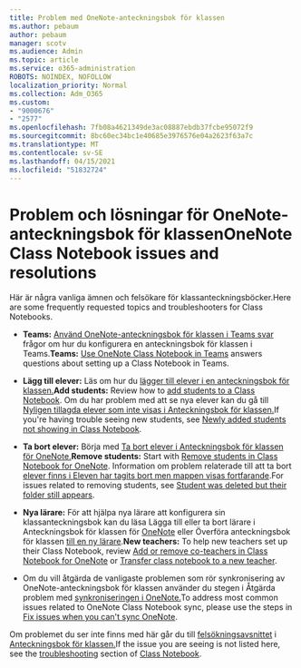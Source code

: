 ```yaml
---
title: Problem med OneNote-anteckningsbok för klassen
ms.author: pebaum
author: pebaum
manager: scotv
ms.audience: Admin
ms.topic: article
ms.service: o365-administration
ROBOTS: NOINDEX, NOFOLLOW
localization_priority: Normal
ms.collection: Adm_O365
ms.custom:
- "9000676"
- "2577"
ms.openlocfilehash: 7fb08a4621349de3ac08887ebdb37fcbe95072f9
ms.sourcegitcommit: 8bc60ec34bc1e40685e3976576e04a2623f63a7c
ms.translationtype: MT
ms.contentlocale: sv-SE
ms.lasthandoff: 04/15/2021
ms.locfileid: "51832724"
---
```

# <a name="onenote-class-notebook-issues-and-resolutions"></a><span data-ttu-id="f2f4d-102">Problem och lösningar för OneNote-anteckningsbok för klassen</span><span class="sxs-lookup"><span data-stu-id="f2f4d-102">OneNote Class Notebook issues and resolutions</span></span>

<span data-ttu-id="f2f4d-103">Här är några vanliga ämnen och felsökare för klassanteckningsböcker.</span><span class="sxs-lookup"><span data-stu-id="f2f4d-103">Here are some frequently requested topics and troubleshooters for Class Notebooks.</span></span>

- <span data-ttu-id="f2f4d-104">**Teams:** [Använd OneNote-anteckningsbok för klassen i Teams svar](https://support.office.com/article/bd77f11f-27cd-4d41-bfbd-2b11799f1440) frågor om hur du konfigurera en anteckningsbok för klassen i Teams.</span><span class="sxs-lookup"><span data-stu-id="f2f4d-104">**Teams:** [Use OneNote Class Notebook in Teams](https://support.office.com/article/bd77f11f-27cd-4d41-bfbd-2b11799f1440) answers questions about setting up a Class Notebook in Teams.</span></span>

- <span data-ttu-id="f2f4d-105">**Lägg till elever:** Läs om hur du [lägger till elever i en anteckningsbok för klassen.](https://support.office.com/article/149882af-506a-4689-9fee-39309b97aae8)</span><span class="sxs-lookup"><span data-stu-id="f2f4d-105">**Add students:** Review how to [add students to a Class Notebook](https://support.office.com/article/149882af-506a-4689-9fee-39309b97aae8).</span></span> <span data-ttu-id="f2f4d-106">Om du har problem med att se nya elever kan du gå till [Nyligen tillagda elever som inte visas i Anteckningsbok för klassen.](https://support.office.com/article/4da02c45-b435-4af1-921b-51b8ee40e1c9)</span><span class="sxs-lookup"><span data-stu-id="f2f4d-106">If you're having trouble seeing new students, see [Newly added students not showing in Class Notebook](https://support.office.com/article/4da02c45-b435-4af1-921b-51b8ee40e1c9).</span></span>

- <span data-ttu-id="f2f4d-107">**Ta bort elever:** Börja med [Ta bort elever i Anteckningsbok för klassen för OneNote.](https://support.office.com/article/86dcf019-408f-4de8-8055-eb61f1578c3c)</span><span class="sxs-lookup"><span data-stu-id="f2f4d-107">**Remove students:** Start with [Remove students in Class Notebook for OneNote](https://support.office.com/article/86dcf019-408f-4de8-8055-eb61f1578c3c).</span></span> <span data-ttu-id="f2f4d-108">Information om problem relaterade till att ta bort [elever finns i Eleven har tagits bort men mappen visas fortfarande](https://support.office.com/article/0ed81eaa-c14a-436f-bb6f-ce95f130cc71).</span><span class="sxs-lookup"><span data-stu-id="f2f4d-108">For issues related to removing students, see [Student was deleted but their folder still appears](https://support.office.com/article/0ed81eaa-c14a-436f-bb6f-ce95f130cc71).</span></span>

- <span data-ttu-id="f2f4d-109">**Nya lärare:** För att hjälpa nya lärare att konfigurera sin klassanteckningsbok kan du läsa Lägga till eller ta bort lärare i Anteckningsbok för klassen för [OneNote](https://support.office.com/article/fdcb870b-49a7-4a14-9ea6-d817f88026f8) eller Överföra anteckningsbok för klassen [till en ny lärare](https://support.office.com/article/84ef5d4a-0eec-4d5b-bc22-1317bc3b9027).</span><span class="sxs-lookup"><span data-stu-id="f2f4d-109">**New teachers:** To help new teachers set up their Class Notebook, review [Add or remove co-teachers in Class Notebook for OneNote](https://support.office.com/article/fdcb870b-49a7-4a14-9ea6-d817f88026f8) or [Transfer class notebook to a new teacher](https://support.office.com/article/84ef5d4a-0eec-4d5b-bc22-1317bc3b9027).</span></span>

- <span data-ttu-id="f2f4d-110">Om du vill åtgärda de vanligaste problemen som rör synkronisering av OneNote-anteckningsbok för klassen använder du stegen i Åtgärda problem med [synkroniseringen i OneNote.](https://support.office.com/article/Fix-issues-when-you-can-t-sync-OneNote-299495ef-66d1-448f-90c1-b785a6968d45)</span><span class="sxs-lookup"><span data-stu-id="f2f4d-110">To address most common issues related to OneNote Class Notebook sync, please use the steps in [Fix issues when you can't sync OneNote](https://support.office.com/article/Fix-issues-when-you-can-t-sync-OneNote-299495ef-66d1-448f-90c1-b785a6968d45).</span></span>

<span data-ttu-id="f2f4d-111">Om problemet du ser inte finns med här går du till [felsökningsavsnittet](https://support.office.com/article/class-notebook-ee70aff9-52e8-449f-be6a-7cbc1d65eaea#ID0EAABAAA=Manage&ID0EABAAA=Troubleshoot) i [Anteckningsbok för klassen.](https://support.office.com/article/class-notebook-ee70aff9-52e8-449f-be6a-7cbc1d65eaea)</span><span class="sxs-lookup"><span data-stu-id="f2f4d-111">If the issue you are seeing is not listed here, see the [troubleshooting](https://support.office.com/article/class-notebook-ee70aff9-52e8-449f-be6a-7cbc1d65eaea#ID0EAABAAA=Manage&ID0EABAAA=Troubleshoot) section of [Class Notebook](https://support.office.com/article/class-notebook-ee70aff9-52e8-449f-be6a-7cbc1d65eaea).</span></span> 


